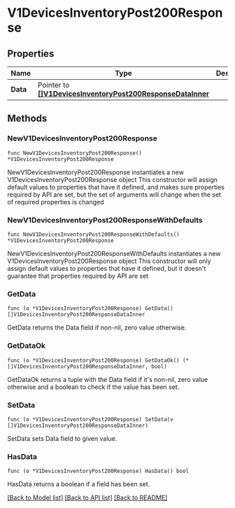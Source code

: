 # V1DevicesInventoryPost200Response

## Properties

Name | Type | Description | Notes
------------ | ------------- | ------------- | -------------
**Data** | Pointer to [**[]V1DevicesInventoryPost200ResponseDataInner**](V1DevicesInventoryPost200ResponseDataInner.md) |  | [optional] 

## Methods

### NewV1DevicesInventoryPost200Response

`func NewV1DevicesInventoryPost200Response() *V1DevicesInventoryPost200Response`

NewV1DevicesInventoryPost200Response instantiates a new V1DevicesInventoryPost200Response object
This constructor will assign default values to properties that have it defined,
and makes sure properties required by API are set, but the set of arguments
will change when the set of required properties is changed

### NewV1DevicesInventoryPost200ResponseWithDefaults

`func NewV1DevicesInventoryPost200ResponseWithDefaults() *V1DevicesInventoryPost200Response`

NewV1DevicesInventoryPost200ResponseWithDefaults instantiates a new V1DevicesInventoryPost200Response object
This constructor will only assign default values to properties that have it defined,
but it doesn't guarantee that properties required by API are set

### GetData

`func (o *V1DevicesInventoryPost200Response) GetData() []V1DevicesInventoryPost200ResponseDataInner`

GetData returns the Data field if non-nil, zero value otherwise.

### GetDataOk

`func (o *V1DevicesInventoryPost200Response) GetDataOk() (*[]V1DevicesInventoryPost200ResponseDataInner, bool)`

GetDataOk returns a tuple with the Data field if it's non-nil, zero value otherwise
and a boolean to check if the value has been set.

### SetData

`func (o *V1DevicesInventoryPost200Response) SetData(v []V1DevicesInventoryPost200ResponseDataInner)`

SetData sets Data field to given value.

### HasData

`func (o *V1DevicesInventoryPost200Response) HasData() bool`

HasData returns a boolean if a field has been set.


[[Back to Model list]](../README.md#documentation-for-models) [[Back to API list]](../README.md#documentation-for-api-endpoints) [[Back to README]](../README.md)


